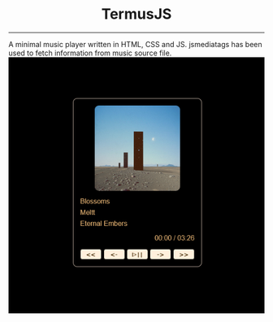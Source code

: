 <h1 align='center'>TermusJS</h1>
<hr>

A minimal music player written in HTML, CSS and JS. jsmediatags has been used to fetch information from music source file.
<br>
<img align='center' src="/termusJS.png"> 
